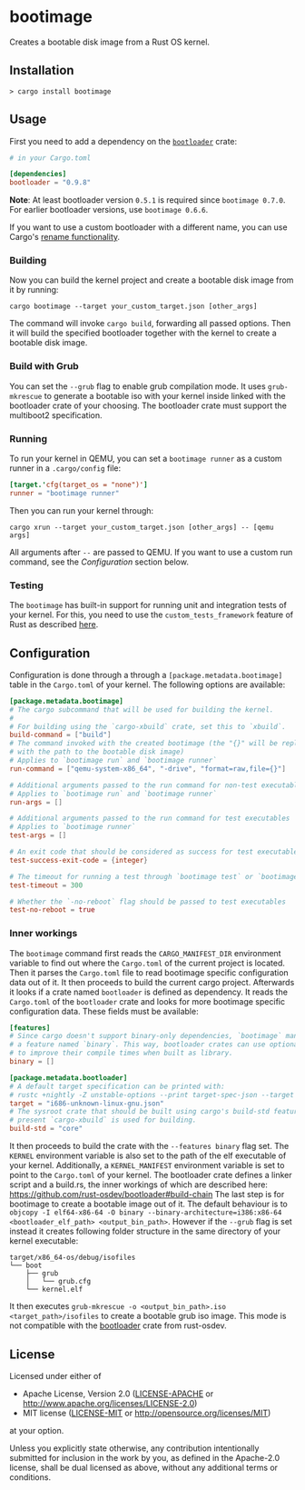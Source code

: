 # bootimage

Creates a bootable disk image from a Rust OS kernel.

## Installation

```
> cargo install bootimage
```

## Usage

First you need to add a dependency on the [`bootloader`](https://github.com/rust-osdev/bootloader) crate:

```toml
# in your Cargo.toml

[dependencies]
bootloader = "0.9.8"
```

**Note**: At least bootloader version `0.5.1` is required since `bootimage 0.7.0`. For earlier bootloader versions, use `bootimage 0.6.6`.

If you want to use a custom bootloader with a different name, you can use Cargo's [rename functionality](https://doc.rust-lang.org/cargo/reference/specifying-dependencies.html#renaming-dependencies-in-cargotoml).

### Building

Now you can build the kernel project and create a bootable disk image from it by running:

```
cargo bootimage --target your_custom_target.json [other_args]
```

The command will invoke `cargo build`, forwarding all passed options. Then it will build the specified bootloader together with the kernel to create a bootable disk image.

### Build with Grub
You can set the `--grub` flag to enable grub compilation mode. It uses `grub-mkrescue` to generate a bootable iso with your kernel inside linked with the bootloader crate of your choosing.
The bootloader crate must support the multiboot2 specification.

### Running

To run your kernel in QEMU, you can set a `bootimage runner` as a custom runner in a `.cargo/config` file:

```toml
[target.'cfg(target_os = "none")']
runner = "bootimage runner"
```

Then you can run your kernel through:

```
cargo xrun --target your_custom_target.json [other_args] -- [qemu args]
```

All arguments after `--` are passed to QEMU. If you want to use a custom run command, see the _Configuration_ section below.

### Testing

The `bootimage` has built-in support for running unit and integration tests of your kernel. For this, you need to use the `custom_tests_framework` feature of Rust as described [here](https://os.phil-opp.com/testing/#custom-test-frameworks).

## Configuration

Configuration is done through a through a `[package.metadata.bootimage]` table in the `Cargo.toml` of your kernel. The following options are available:

```toml
[package.metadata.bootimage]
# The cargo subcommand that will be used for building the kernel.
#
# For building using the `cargo-xbuild` crate, set this to `xbuild`.
build-command = ["build"]
# The command invoked with the created bootimage (the "{}" will be replaced
# with the path to the bootable disk image)
# Applies to `bootimage run` and `bootimage runner`
run-command = ["qemu-system-x86_64", "-drive", "format=raw,file={}"]

# Additional arguments passed to the run command for non-test executables
# Applies to `bootimage run` and `bootimage runner`
run-args = []

# Additional arguments passed to the run command for test executables
# Applies to `bootimage runner`
test-args = []

# An exit code that should be considered as success for test executables
test-success-exit-code = {integer}

# The timeout for running a test through `bootimage test` or `bootimage runner` (in seconds)
test-timeout = 300

# Whether the `-no-reboot` flag should be passed to test executables
test-no-reboot = true
```

### Inner workings
The `bootimage` command first reads the `CARGO_MANIFEST_DIR` environment variable to find out where the `Cargo.toml` of the current project is located.
Then it parses the `Cargo.toml` file to read bootimage specific configuration data out of it. It then proceeds to build the current cargo project.
Afterwards it looks if a crate named `bootloader` is defined as dependency. It reads the `Cargo.toml` of the `bootloader` crate and looks for more bootimage specific configuration data. These fields must be available:
```toml
[features]
# Since cargo doesn't support binary-only dependencies, `bootimage` manually turns on
# a feature named `binary`. This way, bootloader crates can use optional dependencies
# to improve their compile times when built as library. 
binary = []

[package.metadata.bootloader]
# A default target specification can be printed with:
# rustc +nightly -Z unstable-options --print target-spec-json --target i686-unknown-linux-gnu
target = "i686-unknown-linux-gnu.json"
# The sysroot crate that should be built using cargo's build-std feature. If this key is not
# present `cargo-xbuild` is used for building.
build-std = "core"
```
It then proceeds to build the crate with the `--features binary` flag set. The `KERNEL` environment variable is also set to the path of the elf executable of your kernel. Additionally, a `KERNEL_MANIFEST` environment variable is set to point to the `Cargo.toml` of your kernel.
The bootloader crate defines a linker script and a build.rs, the inner workings of which are described here: https://github.com/rust-osdev/bootloader#build-chain
The last step is for bootimage to create a bootable image out of it.
The default behaviour is to `objcopy -I elf64-x86-64 -O binary --binary-architecture=i386:x86-64 <bootloader_elf_path> <output_bin_path>`.
However if the `--grub` flag is set instead it creates following folder structure in the same directory of your kernel executable:
```
target/x86_64-os/debug/isofiles
└── boot
    ├── grub
    │   └── grub.cfg
    └── kernel.elf
```
It then executes `grub-mkrescue -o <output_bin_path>.iso <target_path>/isofiles` to create a bootable grub iso image.
This mode is not compatible with the [bootloader](https://github.com/rust-osdev/bootloader) crate from rust-osdev.


## License

Licensed under either of

- Apache License, Version 2.0 ([LICENSE-APACHE](LICENSE-APACHE) or
  http://www.apache.org/licenses/LICENSE-2.0)
- MIT license ([LICENSE-MIT](LICENSE-MIT) or http://opensource.org/licenses/MIT)

at your option.

Unless you explicitly state otherwise, any contribution intentionally submitted for inclusion in the work by you, as defined in the Apache-2.0 license, shall be dual licensed as above, without any additional terms or conditions.
